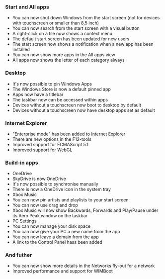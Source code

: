 ### Start and All apps
- You can now shut down Windows from the start screen (not for devices with touchscreen or smaller than 8,5 inch)
- You can now search from the start screen with a visual button
- A right-click on a tile now shows a context menu
- The default start screen has been updated for new users
- The start screen now shows a notification when a new app has been installed
- You can now show more apps in the All apps view
- All apps now shows the letter of each category always

### Desktop
- It's now possible to pin Windows Apps
- The Windows Store is now a default pinned app
- Apps now have a titlebar
- The taskbar now can be accessed within apps
- Devices without a touchscreen now boot to desktop by default
- Devices without a touchscreen now have desktop apps set as default

### Internet Explorer
- "Enterprise mode" has been added to Internet Explorer
- There are new options in the F12-tools
- Improved support for ECMAScript 5.1
- Improved support for WebGL

### Build-in apps
- OneDrive
 - SkyDrive is now OneDrive
 - It's now possible to synchronise manually
 - There is now a OneDrive icon in the system tray
- Xbox Music
 - You can now pin artists and playlists to your start screen
 - You can now use drag and drop
 - Xbox Music will now show Backwards, Forwards and Play/Pause under its Aero Peak window on the taskbar
- PC Settings
 - You can now manage your disk space
 - You can now give your PC a new name from the app
 - You can now leave a domain from the app
 - A link to the Control Panel hass been added

### And futher
- You can now show more details in the Networks fly-out for a network
- Improved performance and support for WIMBoot